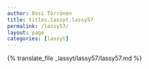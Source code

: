 ```yaml
---
author: Ossi Törrönen
title: titles.lassyt.lassy57
permalink: /lassy57/
layout: page
categories: [lassyt]
---
```

{% translate_file _lassyt/lassy57/lassy57.md %}